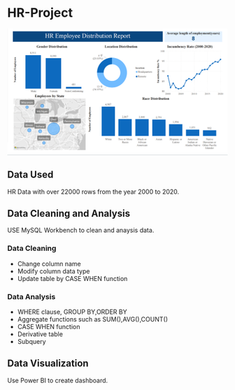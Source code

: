 # HR-Project
![dashboard1](dashboard1.png)
## Data Used
HR Data with over 22000 rows from the year 2000 to 2020.
## Data Cleaning and Analysis
USE MySQL Workbench to clean and anaysis data.
### Data Cleaning
- Change column name
- Modify column data type
- Update table by CASE WHEN function
### Data Analysis
- WHERE clause, GROUP BY,ORDER BY
- Aggregate functions such as SUM(),AVG(),COUNT()
- CASE WHEN function
- Derivative table
- Subquery
## Data Visualization
Use Power BI to create dashboard.


